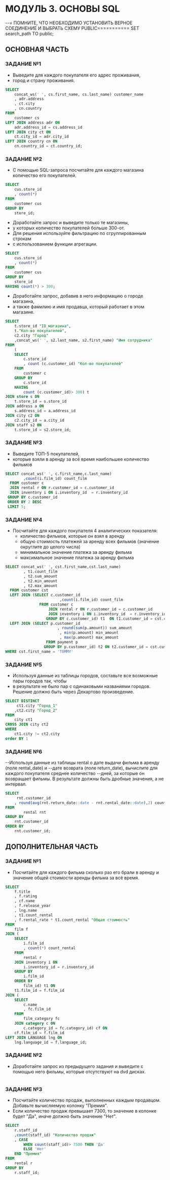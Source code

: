 # МОДУЛЬ 3. ОСНОВЫ SQL
--= ПОМНИТЕ, ЧТО НЕОБХОДИМО УСТАНОВИТЬ ВЕРНОЕ СОЕДИНЕНИЕ И ВЫБРАТЬ СХЕМУ PUBLIC===========
SET search_path TO public;

## ОСНОВНАЯ ЧАСТЬ

### ЗАДАНИЕ №1
- Выведите для каждого покупателя его адрес проживания, 
- город и страну проживания.
``` SQL
SELECT
	concat_ws(' ', cs.first_name, cs.last_name) customer_name
	, adr.address
	, ct.city
	, cn.country 
FROM
	customer cs
LEFT JOIN address adr ON
	adr.address_id = cs.address_id
LEFT JOIN city ct ON
	ct.city_id = adr.city_id
LEFT JOIN country cn ON
	cn.country_id = ct.country_id; 
```

### ЗАДАНИЕ №2
- С помощью SQL-запроса посчитайте для каждого магазина количество его покупателей.
``` SQL
SELECT
	cus.store_id
	, count(*)
FROM
	customer cus
GROUP BY
	store_id;
```
- Доработайте запрос и выведите только те магазины, 
- у которых количество покупателей больше 300-от.
- Для решения используйте фильтрацию по сгруппированным строкам 
- с использованием функции агрегации.

``` SQL
SELECT
	cus.store_id
	, count(*) 
FROM
	customer cus
GROUP BY
	store_id
HAVING count(*) > 300;
```

- Доработайте запрос, добавив в него информацию о городе магазина, 
- а также фамилию и имя продавца, который работает в этом магазине.

``` SQL
SELECT
	t.store_id "ID_магазина",
	t."Кол-во покупателей",
	c2.city "Город"
	,concat_ws(' ', s2.last_name, s2.first_name) "Имя сотрудника"
FROM
	(
	SELECT
		c.store_id
		, count (c.customer_id) "Кол-во покупателей"
	FROM
		customer c
	GROUP BY
		c.store_id
	HAVING
		count (c.customer_id)> 300) t
JOIN store s ON
	t.store_id = s.store_id
JOIN address a ON
	s.address_id = a.address_id
JOIN city c2 ON
	c2.city_id = a.city_id
JOIN staff s2 ON
	t.store_id = s2.store_id;
```

### ЗАДАНИЕ №3
- Выведите ТОП-5 покупателей, 
- которые взяли в аренду за всё время наибольшее количество фильмов

``` SQL
SELECT concat_ws(' ', c.first_name,c.last_name)
		,count(i.film_id) count_film 
  FROM customer c 
  JOIN rental r ON r.customer_id = c.customer_id 
  JOIN inventory i ON i.inventory_id  = r.inventory_id 
 GROUP BY c.customer_id
 ORDER BY 2 DESC
 LIMIT 5;
```

### ЗАДАНИЕ №4

* Посчитайте для каждого покупателя 4 аналитических показателя:
  * количество фильмов, которые он взял в аренду
  * общую стоимость платежей за аренду всех фильмов (значение округлите до целого числа)
  * минимальное значение платежа за аренду фильма
  * максимальное значение платежа за аренду фильма

``` SQL
SELECT concat_ws(' ', cst.first_name,cst.last_name)
		, t1.count_film
		, t2.sum_amount
		, t2.min_amount
		, t2.max_amount 
  FROM customer cst 
  LEFT JOIN (SELECT c.customer_id
						,count(i.film_id) count_film 
      		   FROM customer c 
				   JOIN rental r ON r.customer_id = c.customer_id 
				   JOIN inventory i ON i.inventory_id  = r.inventory_id 
				  GROUP BY c.customer_id) t1  ON t1.customer_id = cst.customer_id
  LEFT JOIN (SELECT p.customer_id
					   , round(sum(p.amount)) sum_amount
						, min(p.amount) min_amount
						, max(p.amount) max_amount 
				  FROM payment p 				 
				 GROUP BY p.customer_id) t2 ON t2.customer_id = cst.customer_id
WHERE cst.first_name = 'TOMMY'	
```

### ЗАДАНИЕ №5
- Используя данные из таблицы городов, составьте все возможные пары городов так, чтобы 
- в результате не было пар с одинаковыми названиями городов. Решение должно быть через Декартово произведение.
 
``` SQL
SELECT DISTINCT 
	 ct1.city "Город_1"
	,ct2.city "Город_2"
FROM
	city ct1
CROSS JOIN city ct2
WHERE
	ct1.city != ct2.city 
order BY 1	
```

### ЗАДАНИЕ №6
--Используя данные из таблицы rental о дате выдачи фильма в аренду (поле rental_date) и 
--дате возврата (поле return_date), вычислите для каждого покупателя среднее количество 
--дней, за которые он возвращает фильмы. В результате должны быть дробные значения, а не интервал.
 
``` SQL
SELECT
     rnt.customer_id
	, round(avg(rnt.return_date::date - rnt.rental_date::date),2) count_day
FROM
		rental rnt
GROUP BY
	rnt.customer_id
ORDER BY
	rnt.customer_id;
```

## ДОПОЛНИТЕЛЬНАЯ ЧАСТЬ

### ЗАДАНИЕ №1
- Посчитайте для каждого фильма сколько раз его брали в аренду и значение общей стоимости аренды фильма за всё время.

``` SQL
SELECT
	f.title
	, f.rating
	, cf.name
	, f.release_year
	, lng.name
	, t1.count_rental
	, f.rental_rate * t1.count_rental "Общая стоимость"
FROM
	film f
JOIN (
	SELECT
		i.film_id
		, count(*) count_rental
	FROM
		rental r
	JOIN inventory i ON
		i.inventory_id = r.inventory_id
	GROUP BY
		i.film_id
	ORDER BY
		film_id) t1 ON
	t1.film_id = f.film_id
JOIN (
	SELECT
		c.name
		, fc.film_id
	FROM
		film_category fc
	JOIN category c ON
		c.category_id = fc.category_id) cf ON
	cf.film_id = f.film_id
LEFT JOIN LANGUAGE lng ON
	lng.language_id = f.language_id;
```

### ЗАДАНИЕ №2
- Доработайте запрос из предыдущего задания и выведите с помощью него фильмы, которые отсутствуют на dvd дисках.

``` SQL


```

### ЗАДАНИЕ №3
- Посчитайте количество продаж, выполненных каждым продавцом. Добавьте вычисляемую колонку "Премия".
- Если количество продаж превышает 7300, то значение в колонке будет "Да", иначе должно быть значение "Нет".

``` SQL
SELECT
	r.staff_id
	,count(staff_id) "Количество продаж"
	, CASE 
		WHEN count(staff_id)> 7500 THEN 'Да'
		ELSE 'Нет'
	END "Премия"
FROM
	rental r
GROUP BY
	r.staff_id;
```